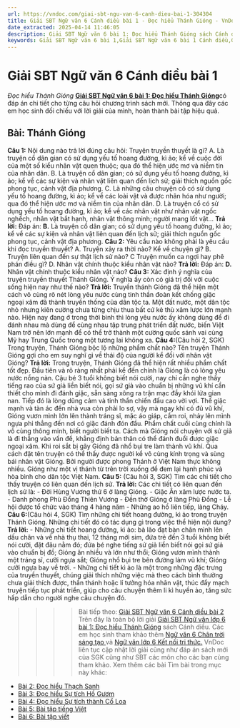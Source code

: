 ```yaml
---
url: https://vndoc.com/giai-sbt-ngu-van-6-canh-dieu-bai-1-304304
title: Giải SBT Ngữ văn 6 Cánh diều bài 1 - Đọc hiểu Thánh Gióng - VnDoc.com
date_extracted: 2025-04-14 11:46:05
description: Giải SBT Ngữ văn 6 bài 1: Đọc hiểu Thánh Gióng sách Cánh diều được VnDoc sưu tầm và tổng hợp gồm có đáp án chi tiết cho các bạn cùng tham khảo.
keywords: Giải SBT Ngữ văn 6 bài 1,Giải SBT Ngữ văn 6 bài 1 Cánh diều,Giải sách bài tập Ngữ văn CD lớp 6,Ngữ văn lớp 6 Cánh diều,giải bài tập ngữ văn lớp 6,bài Đọc hiểu Thánh Gióng,soạn bài Ngữ văn 6 Cánh diều,ôn tập Ngữ văn 6
---
```


# Giải SBT Ngữ văn 6 Cánh diều bài 1
 _Đọc hiểu Thánh Gióng_
[**Giải SBT Ngữ văn 6 bài 1: Đọc hiểu Thánh Gióng**](<https://vndoc.com/giai-sbt-ngu-van-6-canh-dieu-bai-1-304304>)có đáp án chi tiết cho từng câu hỏi chương trình sách mới. Thông qua đây các em học sinh đối chiếu với lời giải của mình, hoàn thành bài tập hiệu quả.
## Bài: Thánh Gióng
**Câu 1:** Nội dung nào trả lời đúng câu hỏi: Truyện truyền thuyết là gì?
A. Là truyện cổ dân gian có sử dụng yếu tố hoang đường, kì ảo; kể về cuộc đời của một số kiểu nhân vật quen thuộc; qua đó thể hiện ước mơ và niềm tin của nhân dân.
B. Là truyện cổ dân gian; có sử dụng yếu tố hoang đường, kì ảo; kể về các sự kiện và nhân vật liên quan đến lịch sử; giải thích nguồn gốc phong tục, cảnh vật địa phương.
C. Là những câu chuyện cô có sử dụng yếu tố hoang đường, kì ảo; kể về các loài vật và được nhân hóa như người; qua đó thể hiện ước mơ và niềm tin của nhân dân.
D. Là truyện cổ có sử dụng yếu tố hoang đường, kì ảo; kể về các nhân vật như nhân vật ngốc nghếch, nhân vật bắt hạnh, nhân vật thông minh; người mang lốt vật...
**Trả lời:**
Đáp án: **B.** Là truyện cổ dân gian; có sử dụng yếu tố hoang đường, kì ảo; kể về các sự kiện và nhân vật liên quan đến lịch sử; giải thích nguồn gốc phong tục, cảnh vật địa phương.
**Câu 2:** Yêu cầu nào không phải là yêu cầu khi đọc truyền thuyết?
A. Truyện xảy ra thời nào? Kể về chuyện gì?
B. Truyện liên quan đến sự thật lịch sử nào?
C Truyện muốn ca ngợi hay phê phán điều gì?
D. Nhân vật chính thuộc kiểu nhân vật nào?
**Trả lời:**
Đáp án: **D.** Nhân vật chính thuộc kiểu nhân vật nào?
**Câu 3:** Xác định ý nghĩa của truyện truyền thuyết Thánh Gióng. Ý nghĩa ấy còn có giá trị đối với cuộc sống hiện nay như thế nào?
**Trả lời:**
Truyền thánh Gióng đã thể hiện một cách vô cùng rõ nét lòng yêu nước cùng tinh thần đoàn kết chống giặc ngoại xâm đã thành truyền thống của dân tộc ta. Một đất nước, một dân tộc nhỏ nhưng kiên cường chưa từng chịu thua bất cứ kẻ thù xâm lược lớn mạnh nào. Hiện nay đang ở trong thời bình thì lòng yêu nước ấy không dùng để đi đánh nhau mà dùng để cùng nhau tập trung phát triển đất nước, biến Việt Nam trở nên lớn mạnh để có thể trở thành một cường quốc sánh vai cùng Mỹ hay Trung Quốc trong một tương lai không xa.
**Câu 4:**\(Câu hỏi 2, SGK\) Trong truyện, Thánh Gióng bộc lộ những phẩm chất nào? Tên truyện Thánh Gióng gợi cho em suy nghĩ gì về thái độ của người kể đối với nhân vật Gióng?
**Trả lời:**
Trong truyện, Thánh Gióng đã thể hiện rất nhiều phẩm chất tốt đẹp. Đầu tiên và rõ ràng nhất phải kể đến chính là Gióng là có lòng yêu nước nồng nàn. Cậu bé 3 tuổi không biết nói cười, nay chỉ cần nghe thấy tiếng rao của sứ giả liền biết nói, gọi sứ giả vào chuẩn bị những vũ khí cần thiết cho mình đi đánh giặc, sẵn sàng xông ra trận mạc đầy khói lửa gian nan. Tiếp đó là lòng dũng cảm và tinh thần chiến đấu cao vời vợi. Thế giặc mạnh và tàn ác đến nhà vua còn phải lo sợ, vậy mà ngay khi có đủ vũ khí, Gióng vươn mình lớn lên thành tráng sĩ, mặc áo giáp, cầm roi, nhảy lên mình ngựa phi thẳng đến nơi có giặc đánh đón đầu. Phẩm chất cuối cùng chính là vô cùng thông minh, biết người biết ta. Cách mà Gióng nói chuyện với sứ giả là đi thẳng vào vấn đề, khẳng định bản thân có thể đánh đuổi được giặc ngoại xâm. Khi roi sắt bị gãy Gióng đã nhổ bụi tre làm thành vũ khí.
Qua cách đặt tên truyện có thể thấy được người kể vô cùng kính trọng và sùng bái nhân vật Gióng. Bởi người được phong Thánh ở Việt Nam thực không nhiều. Gióng như một vị thánh từ trên trời xuống để đem lại hạnh phúc và hòa bình cho dân tộc Việt Nam.
**Câu 5:** \(Câu hỏi 3, SGK\) Tìm các chi tiết cho thấy truyện có liên quan đến lịch sử.
**Trả lời:** Các chi tiết có liên quan đến lịch sử là:
\- Đời Hùng Vương thứ 6 ở làng Gióng.
\- Giặc Ân xâm lược nước ta.
\- Danh phong Phù Đổng Thiên Vương
\- Đền thờ Gióng ở làng Phù Đổng
\- Lễ hội được tổ chức vào tháng 4 hàng năm
\- Những ao hồ liên tiếp, làng Cháy.
**Câu 6:**\(Câu hỏi 4, SGK\) Tìm những chi tiết hoang đường, kì ảo trong truyện Thánh Gióng. Những chi tiết đó có tác dụng gì trong việc thể hiện nội dung?
**Trả lời:**
\- Những chi tiết hoang đường, kì ảo: bà lão đạt bàn chân mình lên dấu chân và về nhà thụ thai, 12 tháng mới sim, đứa trẻ đến 3 tuổi không biết nói cười, đặt đâu nằm đó; đứa bé nghe tiếng sứ giả liền biết nói gọi sứ giả vào chuẩn bị đồ; Gióng ăn nhiều và lớn như thổi; Gióng vươn mình thành một tráng sĩ, cưỡi ngựa sắt; Gióng nhổ bụi tre bên đường làm vũ khí; Gióng cưỡi ngựa bay về trời.
\- Những chi tiết kì ảo là một trong những đặc trưng của truyền thuyết, chúng giải thích những việc mà theo cách bình thường chưa giải thích được, thần thánh hoặc lí tưởng hóa nhân vật, thúc đẩy mạch truyện tiếp tục phát triển, giúp cho câu chuyện thêm li kì huyền ảo, tăng sức hấp dẫn cho người nghe câu chuyện đó.
>>>> Bài tiếp theo: [Giải SBT Ngữ văn 6 Cánh diều bài 2](<https://vndoc.com/giai-sbt-ngu-van-6-canh-dieu-bai-2-304306>)
Trên đây là toàn bộ lời giải [Giải SBT Ngữ văn lớp 6 bài 1: Đọc hiểu Thánh Gióng](<https://vndoc.com/giai-sbt-ngu-van-6-canh-dieu-bai-1-304304>) sách Cánh diều. Các em học sinh tham khảo thêm [Ngữ văn 6 Chân trời sáng tạo ](<https://vndoc.com/ngu-van-6-sach-chan-troi-sang-tao>)và [Ngữ văn lớp 6 Kết nối tri thức.](<https://vndoc.com/mon-ngu-van-lop6>) VnDoc liên tục cập nhật lời giải cũng như đáp án sách mới của SGK cũng như SBT các môn cho các bạn cùng tham khảo.
Xem thêm các bài Tìm bài trong mục này khác:
  * [Bài 2: Đọc hiểu Thạch Sanh](</giai-sbt-ngu-van-6-canh-dieu-bai-2-304306>)
  * [Bài 3: Đọc hiểu Sự tích Hồ Gươm](</giai-sbt-ngu-van-6-canh-dieu-bai-3-304310>)
  * [Bài 4: Đọc hiểu Sự tích thành Cổ Loa](</giai-sbt-ngu-van-6-canh-dieu-bai-4-304311>)
  * [Bài 5: Bài tập tiếng Việt](</giai-sbt-ngu-van-6-canh-dieu-bai-5-304315>)
  * [Bài 6: Bài tập viết](</giai-sbt-ngu-van-6-canh-dieu-bai-6-304317>)

